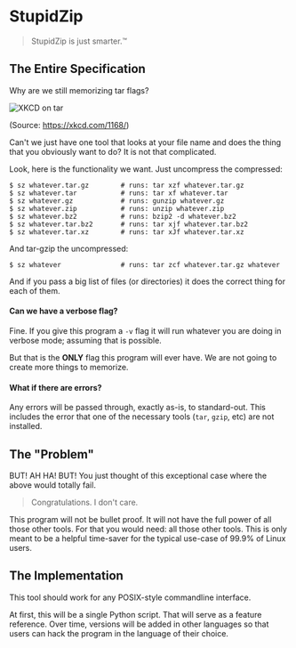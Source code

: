 # StupidZip

> StupidZip is just smarter.™


## The Entire Specification

Why are we still memorizing tar flags?

![XKCD on tar](https://imgs.xkcd.com/comics/tar.png)

(Source: https://xkcd.com/1168/)

Can't we just have one tool that looks at your file name and does the thing that you obviously want to do?  It is not that complicated.

Look, here is the functionality we want.  Just uncompress the compressed:

    $ sz whatever.tar.gz        # runs: tar xzf whatever.tar.gz
    $ sz whatever.tar           # runs: tar xf whatever.tar
    $ sz whatever.gz            # runs: gunzip whatever.gz
    $ sz whatever.zip           # runs: unzip whatever.zip
    $ sz whatever.bz2           # runs: bzip2 -d whatever.bz2
    $ sz whatever.tar.bz2       # runs: tar xjf whatever.tar.bz2
    $ sz whatever.tar.xz        # runs: tar xJf whatever.tar.xz

And tar-gzip the uncompressed:

    $ sz whatever               # runs: tar zcf whatever.tar.gz whatever

And if you pass a big list of files (or directories) it does the correct thing for each of them.


#### Can we have a verbose flag?

Fine. If you give this program a `-v` flag it will run whatever you are doing in verbose mode; assuming that is possible.

But that is the **ONLY** flag this program will ever have.  We are not going to create more things to memorize.


#### What if there are errors?

Any errors will be passed through, exactly as-is, to standard-out.  This includes the error that one of the necessary tools (`tar`, `gzip`, etc) are not installed.


## The "Problem"

BUT!  AH HA!  BUT!  You just thought of this exceptional case where the above would totally fail.

> Congratulations. I don't care.

This program will not be bullet proof.  It will not have the full power of all those other tools. For that you would need: all those other tools.  This is only meant to be a helpful time-saver for the typical use-case of 99.9% of Linux users.


## The Implementation

This tool should work for any POSIX-style commandline interface.

At first, this will be a single Python script. That will serve as a feature reference. Over time, versions will be added in other languages so that users can hack the program in the language of their choice.
